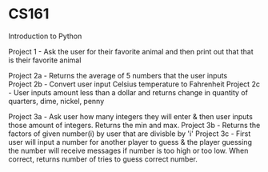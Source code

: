 # CS161
Introduction to Python

Project 1 - Ask the user for their favorite animal and then print out that that is their favorite animal

Project 2a - Returns the average of 5 numbers that the user inputs <br>
Project 2b - Convert user input Celsius temperature to Fahrenheit
Project 2c - User inputs amount less than a dollar and returns change in quantity of quarters, dime, nickel, penny

Project 3a - Ask user how many integers they will enter & then user inputs those amount of integers. Returns the min and max.
Project 3b - Returns the factors of given number(i) by user that are divisble by 'i'
Project 3c - First user will input a number for another player to guess & the player guessing the number will receive messages if number is too high or too low. When correct, returns number of tries to guess correct number.
